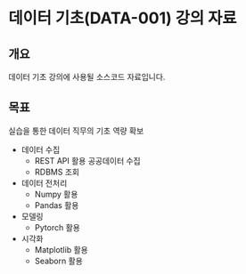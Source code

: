 # 데이터 기초(DATA-001) 강의 자료

## 개요

데이터 기초 강의에 사용될 소스코드 자료입니다.

## 목표

실습을 통한 데이터 직무의 기초 역량 확보

- 데이터 수집
  - REST API 활용 공공데이터 수집
  - RDBMS 조회
- 데이터 전처리
  - Numpy 활용
  - Pandas 활용
- 모델링
  - Pytorch 활용
- 시각화
  - Matplotlib 활용
  - Seaborn 활용
